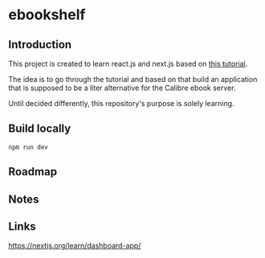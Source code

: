 # ebookshelf

## Introduction

This project is created to learn react.js and next.js based on [this tutorial](https://nextjs.org/learn/dashboard-app/).

The idea is to go through the tutorial and based on that build an application that is supposed to be a liter alternative for the Calibre ebook server.

Until decided differently, this repository's purpose is solely learning.

## Build locally

```
npm run dev
```

## Roadmap

## Notes

## Links

https://nextjs.org/learn/dashboard-app/
